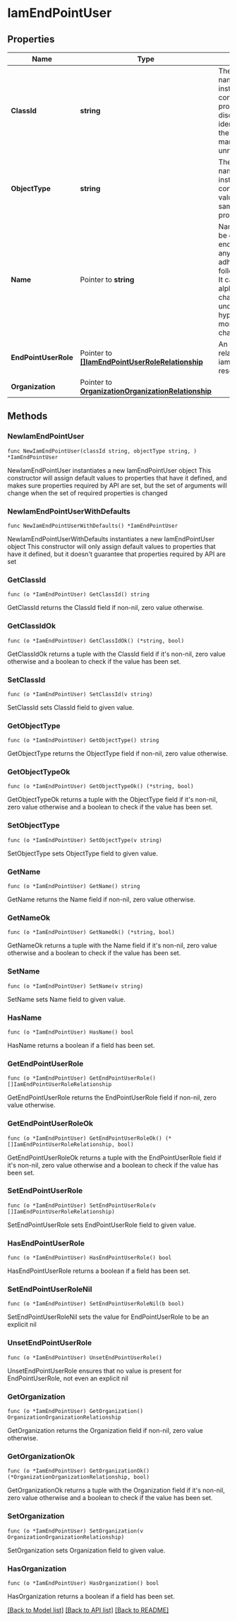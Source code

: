 # IamEndPointUser

## Properties

Name | Type | Description | Notes
------------ | ------------- | ------------- | -------------
**ClassId** | **string** | The fully-qualified name of the instantiated, concrete type. This property is used as a discriminator to identify the type of the payload when marshaling and unmarshaling data. | [default to "iam.EndPointUser"]
**ObjectType** | **string** | The fully-qualified name of the instantiated, concrete type. The value should be the same as the &#39;ClassId&#39; property. | [default to "iam.EndPointUser"]
**Name** | Pointer to **string** | Name of the user to be created on the endpoint. It can be any string that adheres to the following constraints. It can have alphanumeric characters, dots, underscores and hyphen. It cannot be more than 16 characters. | [optional] 
**EndPointUserRole** | Pointer to [**[]IamEndPointUserRoleRelationship**](IamEndPointUserRoleRelationship.md) | An array of relationships to iamEndPointUserRole resources. | [optional] 
**Organization** | Pointer to [**OrganizationOrganizationRelationship**](organization.Organization.Relationship.md) |  | [optional] 

## Methods

### NewIamEndPointUser

`func NewIamEndPointUser(classId string, objectType string, ) *IamEndPointUser`

NewIamEndPointUser instantiates a new IamEndPointUser object
This constructor will assign default values to properties that have it defined,
and makes sure properties required by API are set, but the set of arguments
will change when the set of required properties is changed

### NewIamEndPointUserWithDefaults

`func NewIamEndPointUserWithDefaults() *IamEndPointUser`

NewIamEndPointUserWithDefaults instantiates a new IamEndPointUser object
This constructor will only assign default values to properties that have it defined,
but it doesn't guarantee that properties required by API are set

### GetClassId

`func (o *IamEndPointUser) GetClassId() string`

GetClassId returns the ClassId field if non-nil, zero value otherwise.

### GetClassIdOk

`func (o *IamEndPointUser) GetClassIdOk() (*string, bool)`

GetClassIdOk returns a tuple with the ClassId field if it's non-nil, zero value otherwise
and a boolean to check if the value has been set.

### SetClassId

`func (o *IamEndPointUser) SetClassId(v string)`

SetClassId sets ClassId field to given value.


### GetObjectType

`func (o *IamEndPointUser) GetObjectType() string`

GetObjectType returns the ObjectType field if non-nil, zero value otherwise.

### GetObjectTypeOk

`func (o *IamEndPointUser) GetObjectTypeOk() (*string, bool)`

GetObjectTypeOk returns a tuple with the ObjectType field if it's non-nil, zero value otherwise
and a boolean to check if the value has been set.

### SetObjectType

`func (o *IamEndPointUser) SetObjectType(v string)`

SetObjectType sets ObjectType field to given value.


### GetName

`func (o *IamEndPointUser) GetName() string`

GetName returns the Name field if non-nil, zero value otherwise.

### GetNameOk

`func (o *IamEndPointUser) GetNameOk() (*string, bool)`

GetNameOk returns a tuple with the Name field if it's non-nil, zero value otherwise
and a boolean to check if the value has been set.

### SetName

`func (o *IamEndPointUser) SetName(v string)`

SetName sets Name field to given value.

### HasName

`func (o *IamEndPointUser) HasName() bool`

HasName returns a boolean if a field has been set.

### GetEndPointUserRole

`func (o *IamEndPointUser) GetEndPointUserRole() []IamEndPointUserRoleRelationship`

GetEndPointUserRole returns the EndPointUserRole field if non-nil, zero value otherwise.

### GetEndPointUserRoleOk

`func (o *IamEndPointUser) GetEndPointUserRoleOk() (*[]IamEndPointUserRoleRelationship, bool)`

GetEndPointUserRoleOk returns a tuple with the EndPointUserRole field if it's non-nil, zero value otherwise
and a boolean to check if the value has been set.

### SetEndPointUserRole

`func (o *IamEndPointUser) SetEndPointUserRole(v []IamEndPointUserRoleRelationship)`

SetEndPointUserRole sets EndPointUserRole field to given value.

### HasEndPointUserRole

`func (o *IamEndPointUser) HasEndPointUserRole() bool`

HasEndPointUserRole returns a boolean if a field has been set.

### SetEndPointUserRoleNil

`func (o *IamEndPointUser) SetEndPointUserRoleNil(b bool)`

 SetEndPointUserRoleNil sets the value for EndPointUserRole to be an explicit nil

### UnsetEndPointUserRole
`func (o *IamEndPointUser) UnsetEndPointUserRole()`

UnsetEndPointUserRole ensures that no value is present for EndPointUserRole, not even an explicit nil
### GetOrganization

`func (o *IamEndPointUser) GetOrganization() OrganizationOrganizationRelationship`

GetOrganization returns the Organization field if non-nil, zero value otherwise.

### GetOrganizationOk

`func (o *IamEndPointUser) GetOrganizationOk() (*OrganizationOrganizationRelationship, bool)`

GetOrganizationOk returns a tuple with the Organization field if it's non-nil, zero value otherwise
and a boolean to check if the value has been set.

### SetOrganization

`func (o *IamEndPointUser) SetOrganization(v OrganizationOrganizationRelationship)`

SetOrganization sets Organization field to given value.

### HasOrganization

`func (o *IamEndPointUser) HasOrganization() bool`

HasOrganization returns a boolean if a field has been set.


[[Back to Model list]](../README.md#documentation-for-models) [[Back to API list]](../README.md#documentation-for-api-endpoints) [[Back to README]](../README.md)


